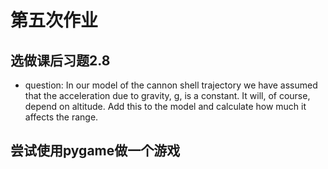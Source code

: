 # 第五次作业
## 选做课后习题2.8
* question: In our model of the cannon shell trajectory we have assumed that the acceleration due to gravity, g, is a constant. It will, of course, depend on altitude. Add this to the model and calculate how much it affects the range.

## 尝试使用pygame做一个游戏
